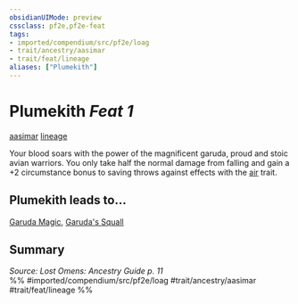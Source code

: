 ```yaml
---
obsidianUIMode: preview
cssclass: pf2e,pf2e-feat
tags:
- imported/compendium/src/pf2e/loag
- trait/ancestry/aasimar
- trait/feat/lineage
aliases: ["Plumekith"]
---
```

# Plumekith  *Feat 1*  
[aasimar](aasimar-apg.md)  [lineage](lineage-apg.md)  


Your blood soars with the power of the magnificent garuda, proud and stoic avian warriors. You only take half the normal damage from falling and gain a +2 circumstance bonus to saving throws against effects with the [air](air.md) trait.

## Plumekith leads to...

[Garuda Magic](garuda-magic-loag.md), [Garuda's Squall](garudas-squall-loag.md)

## Summary

*Source: Lost Omens: Ancestry Guide p. 11*  
%% #imported/compendium/src/pf2e/loag #trait/ancestry/aasimar #trait/feat/lineage %%